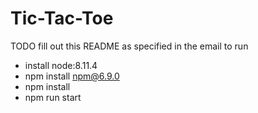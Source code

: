 # Tic-Tac-Toe

TODO fill out this README as specified in the email
to run
- install node:8.11.4
- npm install npm@6.9.0
- npm install
- npm run start
